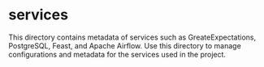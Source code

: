 # services

This directory contains metadata of services such as GreateExpectations, PostgreSQL, Feast, and Apache Airflow. Use this directory to manage configurations and metadata for the services used in the project.

